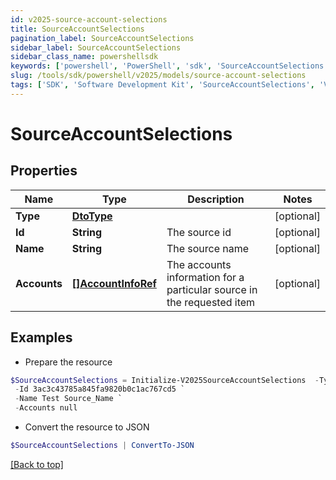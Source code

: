 ```yaml
---
id: v2025-source-account-selections
title: SourceAccountSelections
pagination_label: SourceAccountSelections
sidebar_label: SourceAccountSelections
sidebar_class_name: powershellsdk
keywords: ['powershell', 'PowerShell', 'sdk', 'SourceAccountSelections', 'V2025SourceAccountSelections'] 
slug: /tools/sdk/powershell/v2025/models/source-account-selections
tags: ['SDK', 'Software Development Kit', 'SourceAccountSelections', 'V2025SourceAccountSelections']
---
```



# SourceAccountSelections

## Properties

Name | Type | Description | Notes
------------ | ------------- | ------------- | -------------
**Type** | [**DtoType**](dto-type) |  | [optional] 
**Id** | **String** | The source id | [optional] 
**Name** | **String** | The source name | [optional] 
**Accounts** | [**[]AccountInfoRef**](account-info-ref) | The accounts information for a particular source in the requested item | [optional] 

## Examples

- Prepare the resource
```powershell
$SourceAccountSelections = Initialize-V2025SourceAccountSelections  -Type null `
 -Id 3ac3c43785a845fa9820b0c1ac767cd5 `
 -Name Test Source_Name `
 -Accounts null
```

- Convert the resource to JSON
```powershell
$SourceAccountSelections | ConvertTo-JSON
```


[[Back to top]](#) 

